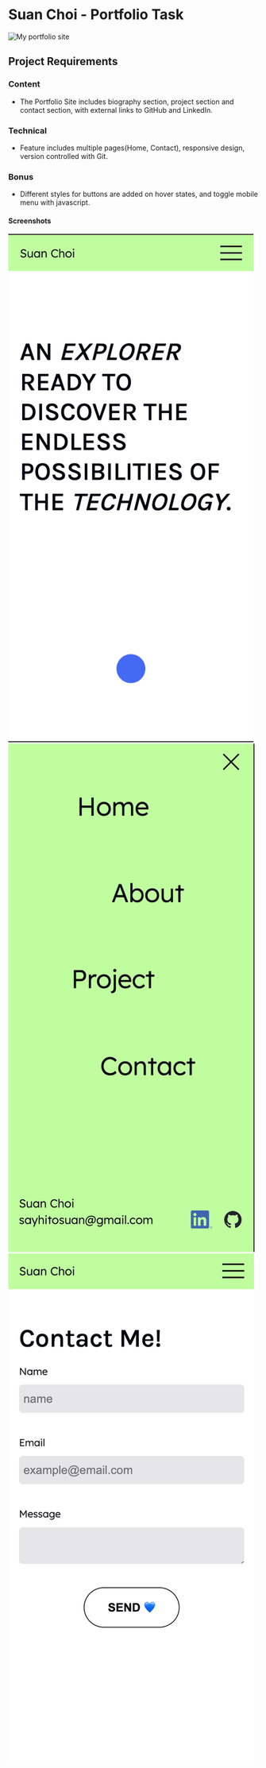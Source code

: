 # Suan Choi - Portfolio Task
![My portfolio site](https://suantech.github.io/)

## Project Requirements

### Content
- The Portfolio Site includes biography section, project section and contact section, with external links to GitHub and LinkedIn.

### Technical
- Feature includes multiple pages(Home, Contact), responsive design, version controlled with Git.

### Bonus
- Different styles for buttons are added on hover states, and toggle mobile menu with javascript.

#### Screenshots

![mobile screenshot](./images/Screenshot%202023-10-15%20at%2011.00.56%20pm.png)
![mobile screenshot2](./images/Screenshot%202023-10-15%20at%2011.01.05%20pm.png)
![mobile screenshot2](./images/Screenshot%202023-10-15%20at%2011.08.50%20pm.png)